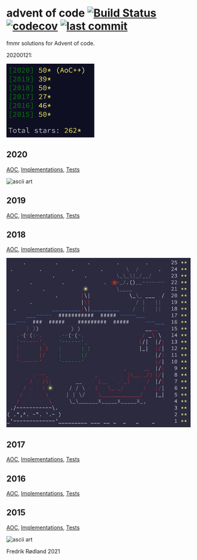 # advent of code      [![Build Status](https://travis-ci.com/fmmr/advent.svg?branch=master)](https://travis-ci.com/fmmr/advent)   [![codecov](https://codecov.io/gh/fmmr/advent/branch/master/graph/badge.svg)](https://codecov.io/gh/fmmr/advent)  [![last commit](https://img.shields.io/github/last-commit/fmmr/advent.svg)](https://github.com/fmmr/advent)

fmmr solutions for Advent of code.

20200121:

![stars](gifs/stars.png "ascii art")

## 2020

[AOC](https://adventofcode.com/2020),
[Implementations](https://github.com/fmmr/advent/tree/master/src/main/kotlin/no/rodland/advent_2020),
[Tests](https://github.com/fmmr/advent/tree/master/src/test/kotlin/no/rodland/advent_2020)

![ascii art](gifs/2020.gif?raw=true "ascii art")

## 2019

[AOC](https://adventofcode.com/2019),
[Implementations](https://github.com/fmmr/advent/tree/master/src/main/kotlin/no/rodland/advent_2019),
[Tests](https://github.com/fmmr/advent/tree/master/src/test/kotlin/no/rodland/advent_2019)

## 2018

[AOC](https://adventofcode.com/2018),
[Implementations](https://github.com/fmmr/advent/tree/master/src/main/kotlin/no/rodland/advent_2018),
[Tests](https://github.com/fmmr/advent/tree/master/src/test/kotlin/no/rodland/advent_2018)

![ascii art](gifs/2018.gif?raw=true "ascii art")

## 2017

[AOC](https://adventofcode.com/2017),
[Implementations](https://github.com/fmmr/advent/tree/master/src/main/kotlin/no/rodland/advent_2017),
[Tests](https://github.com/fmmr/advent/tree/master/src/test/kotlin/no/rodland/advent_2017)

## 2016

[AOC](https://adventofcode.com/2016),
[Implementations](https://github.com/fmmr/advent/tree/master/src/main/kotlin/no/rodland/advent_2016),
[Tests](https://github.com/fmmr/advent/tree/master/src/test/kotlin/no/rodland/advent_2016)

## 2015

[AOC](https://adventofcode.com/2015),
[Implementations](https://github.com/fmmr/advent/tree/master/src/main/kotlin/no/rodland/advent_2015),
[Tests](https://github.com/fmmr/advent/tree/master/src/test/kotlin/no/rodland/advent_2015)

![ascii art](gifs/2015.gif?raw=true "ascii art")

Fredrik Rødland 2021
